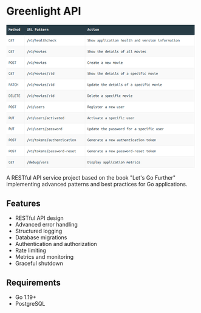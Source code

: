 # Greenlight API

<img src="api.png" alt="API Design" width="500">

A RESTful API service project based on the book "Let's Go Further" implementing advanced patterns and best practices for Go applications.

## Features

- RESTful API design
- Advanced error handling
- Structured logging
- Database migrations
- Authentication and authorization
- Rate limiting
- Metrics and monitoring
- Graceful shutdown

## Requirements

- Go 1.19+
- PostgreSQL

